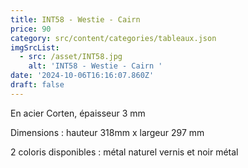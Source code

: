 ```yaml
---
title: INT58 - Westie - Cairn
price: 90
category: src/content/categories/tableaux.json
imgSrcList:
  - src: /asset/INT58.jpg
    alt: 'INT58 - Westie - Cairn '
date: '2024-10-06T16:16:07.860Z'
draft: false
---
```




En acier Corten, épaisseur 3 mm

Dimensions :  hauteur 318mm x largeur 297 mm

2 coloris disponibles : métal naturel vernis et noir métal
